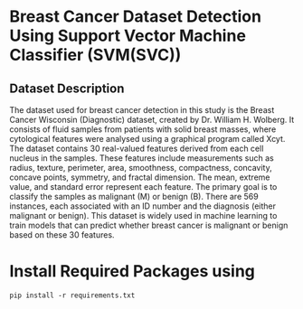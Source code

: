 # Breast Cancer Dataset Detection Using Support Vector Machine Classifier (SVM(SVC)) 

## Dataset Description

The dataset used for breast cancer detection in this study is the Breast Cancer Wisconsin (Diagnostic) dataset, created by Dr. William H. Wolberg. It consists of fluid samples from patients with solid breast masses, where cytological features were analysed using a graphical program called Xcyt.
The dataset contains 30 real-valued features derived from each cell nucleus in the samples. These features include measurements such as radius, texture, perimeter, area, smoothness, compactness, concavity, concave points, symmetry, and fractal dimension. The mean, extreme value, and standard error represent each feature.
The primary goal is to classify the samples as malignant (M) or benign (B). There are 569 instances, each associated with an ID number and the diagnosis (either malignant or benign). This dataset is widely used in machine learning to train models that can predict whether breast cancer is malignant or benign based on these 30 features.


# Install Required Packages using

```pip install -r requirements.txt ```